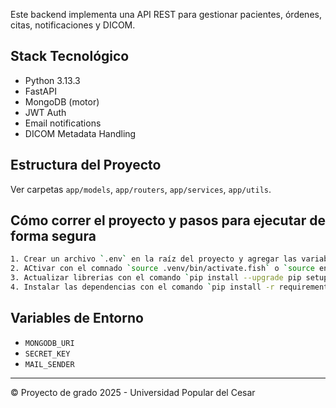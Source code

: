 Este backend implementa una API REST para gestionar pacientes, órdenes, citas, notificaciones y DICOM.

## Stack Tecnológico
- Python 3.13.3
- FastAPI
- MongoDB (motor)
- JWT Auth
- Email notifications
- DICOM Metadata Handling

## Estructura del Proyecto
Ver carpetas `app/models`, `app/routers`, `app/services`, `app/utils`.

## Cómo correr el proyecto y pasos para ejecutar de forma segura
```bash
1. Crear un archivo `.env` en la raíz del proyecto y agregar las variables de entorno necesarias con el comando `python -m venv .venv`
2. ACtivar con el comnado `source .venv/bin/activate.fish` o `source env/bin/activate`
3. Actualizar librerias con el comando `pip install --upgrade pip setuptools wheel`
4. Instalar las dependencias con el comando `pip install -r requirements.txt`
```

## Variables de Entorno
- `MONGODB_URI`
- `SECRET_KEY`
- `MAIL_SENDER`

---
© Proyecto de grado 2025 - Universidad Popular del Cesar
